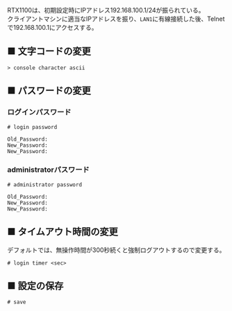 RTX1100は、初期設定時にIPアドレス192.168.100.1/24が振られている。  
クライアントマシンに適当なIPアドレスを振り、`LAN1`に有線接続した後、Telnetで192.168.100.1にアクセスする。

## ■ 文字コードの変更
```
> console character ascii
```

## ■ パスワードの変更
### ログインパスワード
```
# login password
```
```
Old_Password: 
New_Password: 
New_Password: 
```
### administratorパスワード
```
# administrator password
```
```
Old_Password: 
New_Password: 
New_Password: 
```

## ■ タイムアウト時間の変更
デフォルトでは、無操作時間が300秒続くと強制ログアウトするので変更する。
```
# login timer <sec>
```

## ■ 設定の保存
```
# save
```
